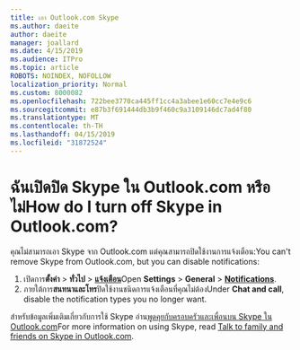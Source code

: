 ```yaml
---
title: เอา Outlook.com Skype
ms.author: daeite
author: daeite
manager: joallard
ms.date: 4/15/2019
ms.audience: ITPro
ms.topic: article
ROBOTS: NOINDEX, NOFOLLOW
localization_priority: Normal
ms.custom: 8000082
ms.openlocfilehash: 722bee3770ca445ff1cc4a3abee1e60cc7e4e9c6
ms.sourcegitcommit: e87b3f691444db3b9f460c9a3109146dc7ad4f80
ms.translationtype: MT
ms.contentlocale: th-TH
ms.lasthandoff: 04/15/2019
ms.locfileid: "31872524"
---
```

# <a name="how-do-i-turn-off-skype-in-outlookcom"></a><span data-ttu-id="41572-102">ฉันเปิดปิด Skype ใน Outlook.com หรือไม่</span><span class="sxs-lookup"><span data-stu-id="41572-102">How do I turn off Skype in Outlook.com?</span></span>

<span data-ttu-id="41572-103">คุณไม่สามารถเอา Skype จาก Outlook.com แต่คุณสามารถปิดใช้งานการแจ้งเตือน:</span><span class="sxs-lookup"><span data-stu-id="41572-103">You can't remove Skype from Outlook.com, but you can disable notifications:</span></span>

1. <span data-ttu-id="41572-104">เปิดการ**ตั้งค่า** > **ทั่วไป** > **[แจ้งเตือน](https://go.microsoft.com/fwlink/?linkid=2031594)**</span><span class="sxs-lookup"><span data-stu-id="41572-104">Open **Settings** > **General** > **[Notifications](https://go.microsoft.com/fwlink/?linkid=2031594)**.</span></span> 
2. <span data-ttu-id="41572-105">ภายใต้การ**สนทนาและโทร**ปิดใช้งานชนิดการแจ้งเตือนที่คุณไม่ต้อง</span><span class="sxs-lookup"><span data-stu-id="41572-105">Under **Chat and call**, disable the notification types you no longer want.</span></span>

<span data-ttu-id="41572-106">สำหรับข้อมูลเพิ่มเติมเกี่ยวกับการใช้ Skype อ่าน[พูดคุยกับครอบครัวและเพื่อนบน Skype ใน Outlook.com](https://support.office.com/article/83c6a5b1-3921-479c-b9e9-e753ce59c1fa)</span><span class="sxs-lookup"><span data-stu-id="41572-106">For more information on using Skype, read [Talk to family and friends on Skype in Outlook.com](https://support.office.com/article/83c6a5b1-3921-479c-b9e9-e753ce59c1fa).</span></span>